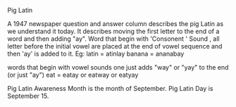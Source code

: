  Pig Latin

A 1947 newspaper question and answer column describes the pig Latin as we understand it today. It describes moving the first letter to the end of a word and then adding "ay".
Word that begin with 'Consonent ' Sound , all letter before the initial vowel are placed at the end of vowel sequence and then 'ay' is added to it.
Eg: latin = atinlay
banana = ananabay

words that begin with vowel sounds one just adds "way" or "yay" to the end (or just "ay")
eat = eatay or eatway or eatyay

Pig Latin Awareness Month is the month of September.
Pig Latin Day is September 15.
